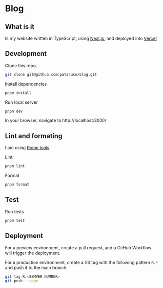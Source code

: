 # Blog

## What is it

Is my website written in TypeScript, using [Next.js](https://nextjs.org/), and deployed into [Vercel](https://vercel.com/)

## Development

Clone this repo.

```sh
git clone git@github.com:pataruco/blog.git
```

Install dependencies

```sh
pnpm install
```

Run local server

```sh
pnpm dev
```

In your browser, navigate to http://localhost:3000/

## Lint and formating

I am using [Rome tools](https://rome.tools/).

Lint

```sh
pnpm lint
```

Format

```sh
pnpm format
```

## Test

Run tests

```sh
pnpm test
```

## Deployment

For a preview environment, create a pull request, and a GitHub Workflow will trigger the deployment.

For a production environment, create a Git tag with the following pattern `R.*` and push it to the main branch

```sh
git tag R.<SEMVER NUMBER>
git push --tags
```
